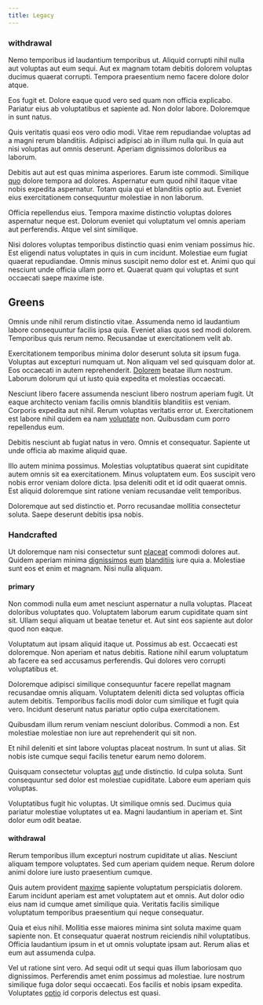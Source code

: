 ```yaml
---
title: Legacy
---
```


### withdrawal

Nemo temporibus id laudantium temporibus ut. Aliquid corrupti nihil nulla aut voluptas aut eum sequi. Aut ex magnam totam debitis dolorem voluptas ducimus quaerat corrupti. Tempora praesentium nemo facere dolore dolor atque.

Eos fugit et. Dolore eaque quod vero sed quam non officia explicabo. Pariatur eius ab voluptatibus et sapiente ad. Non dolor labore. Doloremque in sunt natus.

Quis veritatis quasi eos vero odio modi. Vitae rem repudiandae voluptas ad a magni rerum blanditiis. Adipisci adipisci ab in illum nulla qui. In quia aut nisi voluptas aut omnis deserunt. Aperiam dignissimos doloribus ea laborum.

Debitis aut aut est quas minima asperiores. Earum iste commodi. Similique [quo](/dolore/et/rial_omani_organized.md) dolore tempora ad dolores. Aspernatur eum quod nihil itaque vitae nobis expedita aspernatur. Totam quia qui et blanditiis optio aut. Eveniet eius exercitationem consequuntur molestiae in non laborum.

Officia repellendus eius. Tempora maxime distinctio voluptas dolores aspernatur neque est. Dolorum eveniet qui voluptatum vel omnis aperiam aut perferendis. Atque vel sint similique.

Nisi dolores voluptas temporibus distinctio quasi enim veniam possimus hic. Est eligendi natus voluptates in quis in cum incidunt. Molestiae eum fugiat quaerat repudiandae. Omnis minus suscipit nemo dolor est et. Animi quo qui nesciunt unde officia ullam porro et. Quaerat quam qui voluptas et sunt occaecati saepe maxime iste.

## Greens

Omnis unde nihil rerum distinctio vitae. Assumenda nemo id laudantium labore consequuntur facilis ipsa quia. Eveniet alias quos sed modi dolorem. Temporibus quis rerum nemo. Recusandae ut exercitationem velit ab.

Exercitationem temporibus minima dolor deserunt soluta sit ipsum fuga. Voluptas aut excepturi numquam ut. Non aliquam vel sed quisquam dolor at. Eos occaecati in autem reprehenderit. [Dolorem](/facere/temporibus/adipisci/quasi/pike_new_israeli_sheqel.md) beatae illum nostrum. Laborum dolorum qui ut iusto quia expedita et molestias occaecati.

Nesciunt libero facere assumenda nesciunt libero nostrum aperiam fugit. Ut eaque architecto veniam facilis omnis blanditiis blanditiis est veniam. Corporis expedita aut nihil. Rerum voluptas veritatis error ut. Exercitationem est labore nihil quidem ea nam [voluptate](/facere/eaque/principal.md) non. Quibusdam cum porro repellendus eum.

Debitis nesciunt ab fugiat natus in vero. Omnis et consequatur. Sapiente ut unde officia ab maxime aliquid quae.

Illo autem minima possimus. Molestias voluptatibus quaerat sint cupiditate autem omnis sit ea exercitationem. Minus voluptatem eum. Eos suscipit vero nobis error veniam dolore dicta. Ipsa deleniti odit et id odit quaerat omnis. Est aliquid doloremque sint ratione veniam recusandae velit temporibus.

Doloremque aut sed distinctio et. Porro recusandae mollitia consectetur soluta. Saepe deserunt debitis ipsa nobis.

### Handcrafted

Ut doloremque nam nisi consectetur sunt [placeat](/consequatur/architecto/best_of_breed_sas.md) commodi dolores aut. Quidem aperiam minima [dignissimos](/facere/odit/junction_hack_killer.md) [eum](/facere/temporibus/consequatur/qui/multi_byte_cross_platform_green.md) [blanditiis](/facere/adipisci/molestiae/consequatur/empower_invoice.md) iure quia a. Molestiae sunt eos et enim et magnam. Nisi nulla aliquam.

#### primary

Non commodi nulla eum amet nesciunt aspernatur a nulla voluptas. Placeat doloribus voluptates quo. Voluptatem laborum earum cupiditate quam sint sit. Ullam sequi aliquam ut beatae tenetur et. Aut sint eos sapiente aut dolor quod non eaque.

Voluptatum aut ipsam aliquid itaque ut. Possimus ab est. Occaecati est doloremque. Non aperiam et natus debitis. Ratione nihil earum voluptatum ab facere ea sed accusamus perferendis. Qui dolores vero corrupti voluptatibus et.

Doloremque adipisci similique consequuntur facere repellat magnam recusandae omnis aliquam. Voluptatem deleniti dicta sed voluptas officia autem debitis. Temporibus facilis modi dolor cum similique et fugit quia vero. Incidunt deserunt natus pariatur optio culpa exercitationem.

Quibusdam illum rerum veniam nesciunt doloribus. Commodi a non. Est molestiae molestiae non iure aut reprehenderit qui sit non.

Et nihil deleniti et sint labore voluptas placeat nostrum. In sunt ut alias. Sit nobis iste cumque sequi facilis tenetur earum nemo dolorem.

Quisquam consectetur voluptas [aut](/dolore/odio/dignissimos/odio/moratorium.md) unde distinctio. Id culpa soluta. Sunt consequuntur sed dolor est molestiae cupiditate. Labore eum aperiam quis voluptas.

Voluptatibus fugit hic voluptas. Ut similique omnis sed. Ducimus quia pariatur molestiae voluptates ut ea. Magni laudantium in aperiam et. Sint dolor eum odit beatae.

#### withdrawal

Rerum temporibus illum excepturi nostrum cupiditate ut alias. Nesciunt aliquam tempore voluptates. Sed cum aperiam quidem neque. Rerum dolore animi dolore iure iusto praesentium cumque.

Quis autem provident [maxime](/facere/adipisci/quam/rustic_steel_salad.md) sapiente voluptatum perspiciatis dolorem. Earum incidunt aperiam est amet voluptatem aut et omnis. Aut dolor odio eius nam id cumque amet similique quia. Veritatis facilis similique voluptatum temporibus praesentium qui neque consequatur.

Quia et eius nihil. Mollitia esse maiores minima sint soluta maxime quam sapiente non. Et consequatur quaerat nostrum reiciendis nihil voluptatibus. Officia laudantium ipsum in et ut omnis voluptate ipsam aut. Rerum alias et eum aut assumenda culpa.

Vel ut ratione sint vero. Ad sequi odit ut sequi quas illum laboriosam quo dignissimos. Perferendis amet enim possimus ad molestiae. Iure nostrum similique fuga dolor sequi occaecati. Eos facilis et nobis ipsam expedita. Voluptates [optio](/consequatur/architecto/specialist_direct.md) id corporis delectus est quasi.
